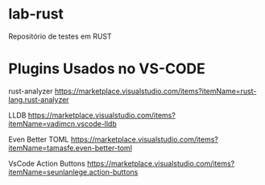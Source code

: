 # lab-rust
Repositório de testes em RUST

# Plugins Usados no VS-CODE

rust-analyzer
https://marketplace.visualstudio.com/items?itemName=rust-lang.rust-analyzer

LLDB
https://marketplace.visualstudio.com/items?itemName=vadimcn.vscode-lldb

Even Better TOML
https://marketplace.visualstudio.com/items?itemName=tamasfe.even-better-toml

VsCode Action Buttons
https://marketplace.visualstudio.com/items?itemName=seunlanlege.action-buttons

